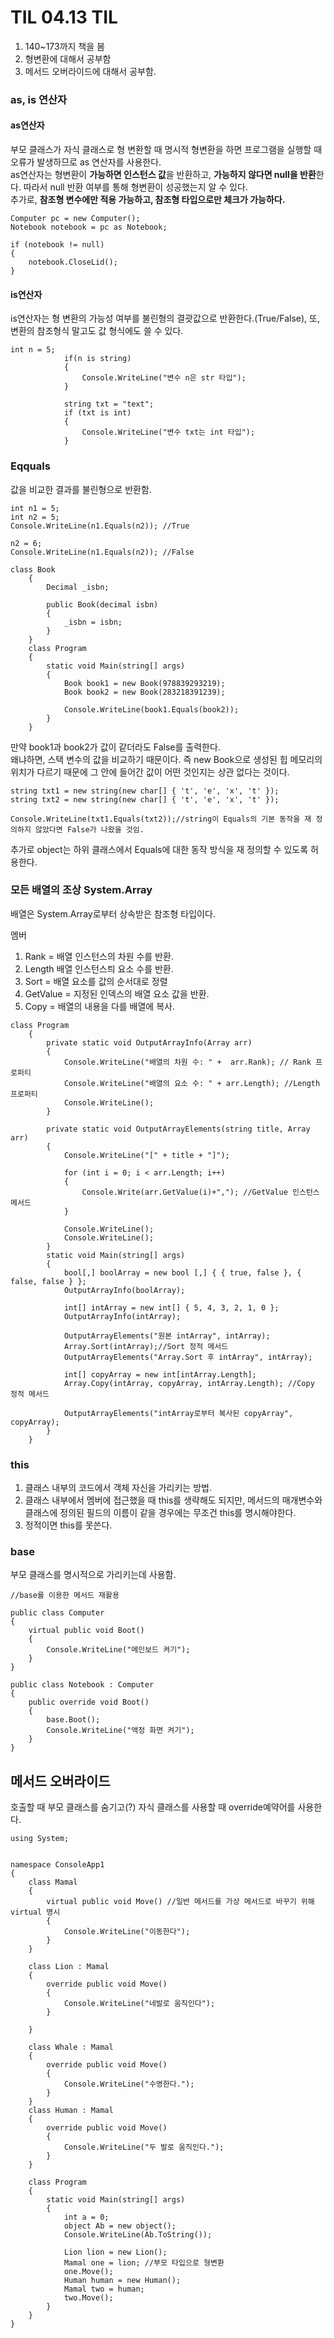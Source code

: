 # TIL 04.13 TIL
1. 140~173까지 책을 봄
2. 형변환에 대해서 공부함
3. 메서드 오버라이드에 대해서 공부함.

### as, is 연산자
#### as연산자
부모 클래스가 자식 클래스로 형 변환할 때 명시적 형변환을 하면 프로그램을 실행할 때 오류가 발생하므로 as 연산자를 사용한다.  
as연산자는 형변환이 **가능하면 인스턴스 값**을 반환하고, **가능하지 않다면 null을 반환**한다. 따라서 null 반환 여부를 통해 형변환이 성공했는지 알 수 있다.  
추가로, **참조형 변수에만 적용 가능하고, 참조형 타입으로만 체크가 가능하다.**

```
Computer pc = new Computer();
Notebook notebook = pc as Notebook;

if (notebook != null)
{
    notebook.CloseLid();
}
```
#### is연산자
is연산자는 형 변환의 가능성 여부를 불린형의 결괏값으로 반환한다.(True/False), 또, 변환의 참조형식 말고도 값 형식에도 쓸 수 있다.
```
int n = 5;
            if(n is string)
            {
                Console.WriteLine("변수 n은 str 타입");
            }

            string txt = "text";
            if (txt is int)
            {
                Console.WriteLine("변수 txt는 int 타입");
            }
```

### Eqquals
값을 비교한 결과를 불린형으로 반환함.
```
int n1 = 5;
int n2 = 5;
Console.WriteLine(n1.Equals(n2)); //True

n2 = 6;
Console.WriteLine(n1.Equals(n2)); //False
```
```
class Book
    {
        Decimal _isbn;

        public Book(decimal isbn)
        {
            _isbn = isbn;
        }
    }
    class Program
    {
        static void Main(string[] args)
        {
            Book book1 = new Book(978839293219);
            Book book2 = new Book(283218391239);

            Console.WriteLine(book1.Equals(book2));
        }  
    }
```
만약 book1과 book2가 값이 같더라도 False를 출력한다.  
왜냐하면, 스택 변수의 값을 비교하기 때문이다. 즉 new Book으로 생성된 힙 메모리의 위치가 다르기 때문에 그 안에 들어간 값이 어떤 것인지는 상관 없다는 것이다.  
```
string txt1 = new string(new char[] { 't', 'e', 'x', 't' });
string txt2 = new string(new char[] { 't', 'e', 'x', 't' });

Console.WriteLine(txt1.Equals(txt2));//string이 Equals의 기본 동작을 재 정의하지 않았다면 False가 나왔을 것임.
```
추가로 object는 하위 클래스에서 Equals에 대한 동작 방식을 재 정의할 수 있도록 허용한다. 

### 모든 배열의 조상 System.Array
배열은 System.Array로부터 상속받은 참조형 타입이다.   
  
멤버  
1. Rank = 배열 인스턴스의 차원 수를 반환.
2. Length 배열 인스턴스틔 요소 수를 반환.
3. Sort = 배열 요소를 값의 순서대로 정렬
4. GetValue = 지정된 인덱스의 배열 요소 값을 반환.
5. Copy = 배열의 내용을 다를 배열에 복사.

```
class Program
    {
        private static void OutputArrayInfo(Array arr)
        {
            Console.WriteLine("배열의 차원 수: " +  arr.Rank); // Rank 프로퍼티
            Console.WriteLine("배열의 요소 수: " + arr.Length); //Length 프로퍼티
            Console.WriteLine();
        }
        
        private static void OutputArrayElements(string title, Array arr)
        {
            Console.WriteLine("[" + title + "]");
            
            for (int i = 0; i < arr.Length; i++)
            {
                Console.Write(arr.GetValue(i)+","); //GetValue 인스턴스 메서드
            }

            Console.WriteLine();
            Console.WriteLine();
        }
        static void Main(string[] args)
        {
            bool[,] boolArray = new bool [,] { { true, false }, { false, false } };
            OutputArrayInfo(boolArray);

            int[] intArray = new int[] { 5, 4, 3, 2, 1, 0 };
            OutputArrayInfo(intArray);

            OutputArrayElements("원본 intArray", intArray);
            Array.Sort(intArray);//Sort 정적 메서드
            OutputArrayElements("Array.Sort 후 intArray", intArray);

            int[] copyArray = new int[intArray.Length];
            Array.Copy(intArray, copyArray, intArray.Length); //Copy 정적 메서드

            OutputArrayElements("intArray로부터 복사된 copyArray", copyArray);
        }  
    }
```

### this
1. 클래스 내부의 코드에서 객체 자신을 가리키는 방법.  
2. 클래스 내부에서 멤버에 접근했을 때 this를 생략해도 되지만, 메서드의 매개변수와 클래스에 정의된 필드의 이름이 같을 경우에는 무조건 this를 명시해야한다.  
3. 정적이면 this를 못쓴다.

### base
부모 클래스를 명시적으로 가리키는데 사용함.

```
//base를 이용한 메서드 재활용

public class Computer
{
    virtual public void Boot()
    {
        Console.WriteLine("메인보드 켜기");
    }
}

public class Notebook : Computer
{
    public override void Boot()
    {
        base.Boot();
        Console.WriteLine("액정 화면 켜기");
    }
}
```

## 메서드 오버라이드

호출할 때 부모 클래스를 숨기고(?) 자식 클래스를 사용할 때 override예약어를 사용한다.

```
using System;


namespace ConsoleApp1
{
    class Mamal
    {
        virtual public void Move() //일반 메서드를 가상 메서드로 바꾸기 위해 virtual 명시
        {
            Console.WriteLine("이동한다");
        }
    }

    class Lion : Mamal
    {
        override public void Move()
        {
            Console.WriteLine("네발로 움직인다");
        }

    }

    class Whale : Mamal
    {
        override public void Move()
        {
            Console.WriteLine("수영한다.");
        }
    }
    class Human : Mamal
    {
        override public void Move()
        {
            Console.WriteLine("두 발로 움직인다.");
        }
    }

    class Program
    {
        static void Main(string[] args)
        {
            int a = 0;
            object Ab = new object();
            Console.WriteLine(Ab.ToString());

            Lion lion = new Lion();
            Mamal one = lion; //부모 타입으로 형변환
            one.Move();
            Human human = new Human();
            Mamal two = human;
            two.Move();
        }
    }
}
```
